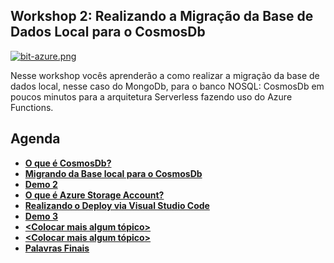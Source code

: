 ## Workshop 2: Realizando a Migração da Base de Dados Local para o CosmosDb

[![bit-azure.png](https://i.postimg.cc/ZKwS8SHj/bit-azure.png)](https://postimg.cc/vcxkyCp6)

Nesse workshop vocês aprenderão a como realizar a migração da base de dados local, nesse caso do MongoDb, para o banco NOSQL: CosmosDb em poucos minutos para a arquitetura Serverless fazendo uso do Azure Functions.

## Agenda 

- **[O que é CosmosDb?]()**
- **[Migrando da Base local para o CosmosDb]()**
- **[Demo 2]()**
- **[O que é Azure Storage Account?]()**
- **[Realizando o Deploy via Visual Studio Code]()**
- **[Demo 3]()**
- **[<Colocar mais algum tópico>]()**
- **[<Colocar mais algum tópico>]()**
- **[Palavras Finais]()**
